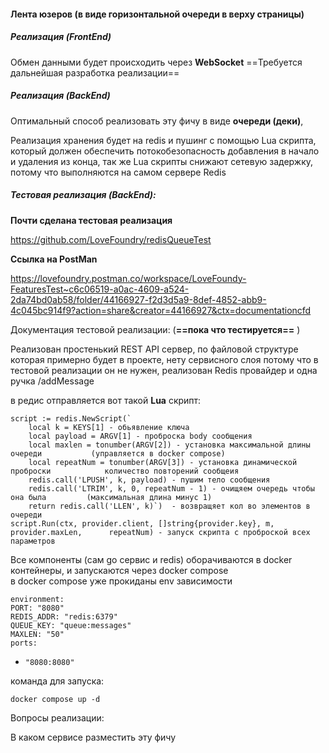 
#### Лента юзеров (в виде горизонтальной очереди в верху страницы)


##### Реализация (FrontEnd)

Обмен данными будет происходить через **WebSocket**
==Требуется дальнейшая разработка реализации== 


##### Реализация (BackEnd)

Оптимальный способ реализовать эту фичу в виде **очереди (деки)**,

Реализация хранения будет на redis и пушинг с помощью Lua скрипта, который должен обеспечить потокобезопасность добавления в начало и удаления из конца, так же Lua скрипты снижают сетевую задержку, потому что выполняются на самом сервере Redis

##### Тестовая реализация (BackEnd):

**Почти сделана тестовая реализация** 

https://github.com/LoveFoundry/redisQueueTest

**Ссылка на PostMan**

https://lovefoundry.postman.co/workspace/LoveFoundy-FeaturesTest~c6c06519-a0ac-4609-a524-2da74bd0ab58/folder/44166927-f2d3d5a9-8def-4852-abb9-4c045bc914f9?action=share&creator=44166927&ctx=documentationcfd 

Документация тестовой реализации: (**==пока что тестируется==** ) 

Реализован простенький REST API сервер, по файловой структуре которая примерно будет в проекте, нету сервисного слоя потому что в тестовой реализации он не нужен, реализован Redis провайдер и одна ручка /addMessage 

в редис отправляется вот такой **Lua** скрипт:

    script := redis.NewScript(`  
        local k = KEYS[1] - обьявление ключа
        local payload = ARGV[1] - проброска body сообщения
        local maxlen = tonumber(ARGV[2]) - установка максимальной длины очереди           (управляется в docker compose)
        local repeatNum = tonumber(ARGV[3]) - установка динамической проброски            количество повторений сообщеия
        redis.call('LPUSH', k, payload) - пушим тело сообщения
        redis.call('LTRIM', k, 0, repeatNum - 1) - очищяем очередь чтобы она была         (максимальная длина минус 1)
        return redis.call('LLEN', k)`)  - возвращяет кол во элементов в очереди
    script.Run(ctx, provider.client, []string{provider.key}, m, provider.maxLen,      repeatNum) - запуск скрипта с проброской всех параметров

Все компоненты (сам go сервис и redis) оборачиваются в docker контейнеры, и запускаются через docker compose  
в docker compose уже прокиданы env зависимости 

`environment:`  
  `PORT: "8080"`  
  `REDIS_ADDR: "redis:6379"`  
  `QUEUE_KEY: "queue:messages"`  
  `MAXLEN: "50"`  
`ports:`  
  - `"8080:8080"`


команда для запуска:

```
docker compose up -d
```


Вопросы реализации: 

В каком сервисе разместить эту фичу
 